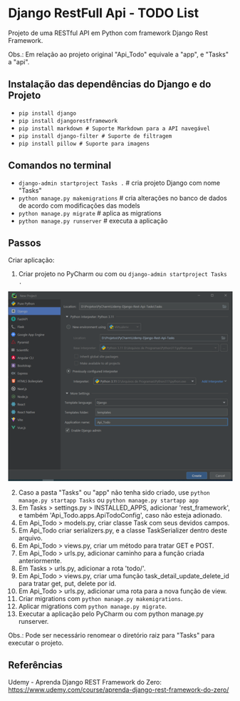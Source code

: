 # Django RestFull Api - TODO List
Projeto de uma RESTful API em Python com framework Django Rest Framework.

Obs.: Em relação ao projeto original "Api_Todo" equivale a "app", e "Tasks" a "api".

## Instalação das dependências do Django e do Projeto
- `pip install django`
- `pip install djangorestframework`
- `pip install markdown # Suporte Markdown para a API navegável`
- `pip install django-filter # Suporte de filtragem`
- `pip install pillow # Suporte para imagens`


## Comandos no terminal
- `django-admin startproject Tasks .` # cria projeto Django com nome "Tasks"
- `python manage.py makemigrations` # cria alterações no banco de dados de acordo com modificações das models
- `python manage.py migrate` # aplica as migrations
- `python manage.py runserver` # executa a aplicação

## Passos
Criar aplicação:

1. Criar projeto no PyCharm ou com ou `django-admin startproject Tasks .`

![PyCharm-Django-Starter](PyCharm-Django-Starter.png)

2. Caso a pasta "Tasks" ou "app" não tenha sido criado, use `python manage.py startapp Tasks` 
ou `python manage.py startapp app`
3. Em Tasks > settings.py > INSTALLED_APPS, adicionar 'rest_framework', 
e também 'Api_Todo.apps.ApiTodoConfig', caso não esteja adionado. 
4. Em Api_Todo > models.py, criar classe Task com seus devidos campos.
5. Em Api_Todo criar serializers.py, e a classe TaskSerializer dentro deste arquivo.
6. Em Api_Todo > views.py, criar um método para tratar GET e POST.
7. Em Api_Todo > urls.py, adicionar caminho para a função criada anteriormente.
8. Em Tasks > urls.py, adicionar a rota 'todo/'.
6. Em Api_Todo > views.py, criar uma função task_detail_update_delete_id para tratar get, put, delete por id.
7. Em Api_Todo > urls.py, adicionar uma rota para a nova função de view.
8. Criar migrations com `python manage.py makemigrations`.
9. Aplicar migrations com `python manage.py migrate`.
10. Executar a aplicação pelo PyCharm ou com python manage.py runserver.

Obs.: Pode ser necessário renomear o diretório raiz para "Tasks" para executar o projeto.

## Referências
Udemy - Aprenda Django REST Framework do Zero:
https://www.udemy.com/course/aprenda-django-rest-framework-do-zero/